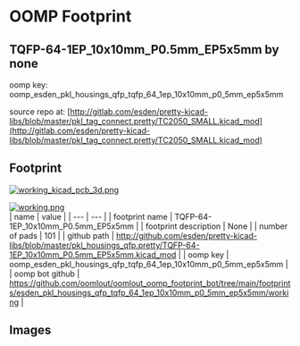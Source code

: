 # OOMP Footprint  
## TQFP-64-1EP_10x10mm_P0.5mm_EP5x5mm  by none  
  
oomp key: oomp_esden_pkl_housings_qfp_tqfp_64_1ep_10x10mm_p0_5mm_ep5x5mm  
  
source repo at: [http://gitlab.com/esden/pretty-kicad-libs/blob/master/pkl_tag_connect.pretty/TC2050_SMALL.kicad_mod](http://gitlab.com/esden/pretty-kicad-libs/blob/master/pkl_tag_connect.pretty/TC2050_SMALL.kicad_mod)  
## Footprint  
  
[![working_kicad_pcb_3d.png](working_kicad_pcb_3d_600.png)](working_kicad_pcb_3d.png)  
  
[![working.png](working_600.png)](working.png)  
| name | value | 
| --- | --- | 
| footprint name | TQFP-64-1EP_10x10mm_P0.5mm_EP5x5mm | 
| footprint description | None | 
| number of pads | 101 | 
| github path | http://github.com/esden/pretty-kicad-libs/blob/master/pkl_housings_qfp.pretty/TQFP-64-1EP_10x10mm_P0.5mm_EP5x5mm.kicad_mod | 
| oomp key | oomp_esden_pkl_housings_qfp_tqfp_64_1ep_10x10mm_p0_5mm_ep5x5mm | 
| oomp bot github | https://github.com/oomlout/oomlout_oomp_footprint_bot/tree/main/footprints/esden_pkl_housings_qfp_tqfp_64_1ep_10x10mm_p0_5mm_ep5x5mm/working | 
## Images  

